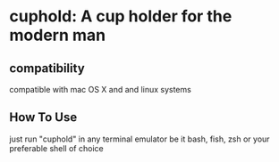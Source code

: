# cuphold: A cup holder for the modern man

## compatibility
compatible with mac OS X and and linux systems

## How To Use
just run "cuphold" in any terminal emulator be it bash, fish, zsh or your preferable shell of choice
